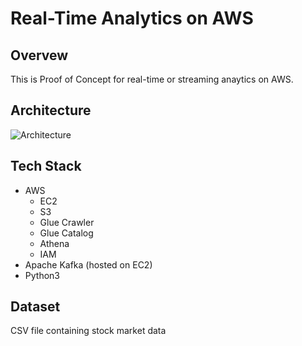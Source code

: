 # Real-Time Analytics on AWS

## Overvew 

This is Proof of Concept for real-time or streaming anaytics on AWS. 

## Architecture

![Architecture](https://github.com/iamavnish/stock-market-data-analysis/assets/13760927/5ba38201-3c3e-4fbd-8ff1-c5f9da943146)

## Tech Stack

- AWS
  - EC2
  - S3
  - Glue Crawler
  - Glue Catalog
  - Athena
  - IAM
- Apache Kafka (hosted on EC2)
- Python3

## Dataset

CSV file containing stock market data
